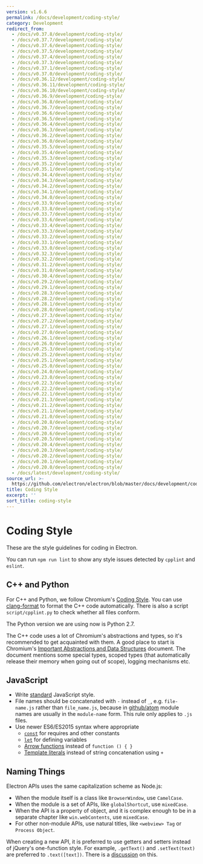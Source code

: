 ```yaml
---
version: v1.6.6
permalink: /docs/development/coding-style/
category: Development
redirect_from:
  - /docs/v0.37.8/development/coding-style/
  - /docs/v0.37.7/development/coding-style/
  - /docs/v0.37.6/development/coding-style/
  - /docs/v0.37.5/development/coding-style/
  - /docs/v0.37.4/development/coding-style/
  - /docs/v0.37.3/development/coding-style/
  - /docs/v0.37.1/development/coding-style/
  - /docs/v0.37.0/development/coding-style/
  - /docs/v0.36.12/development/coding-style/
  - /docs/v0.36.11/development/coding-style/
  - /docs/v0.36.10/development/coding-style/
  - /docs/v0.36.9/development/coding-style/
  - /docs/v0.36.8/development/coding-style/
  - /docs/v0.36.7/development/coding-style/
  - /docs/v0.36.6/development/coding-style/
  - /docs/v0.36.5/development/coding-style/
  - /docs/v0.36.4/development/coding-style/
  - /docs/v0.36.3/development/coding-style/
  - /docs/v0.36.2/development/coding-style/
  - /docs/v0.36.0/development/coding-style/
  - /docs/v0.35.5/development/coding-style/
  - /docs/v0.35.4/development/coding-style/
  - /docs/v0.35.3/development/coding-style/
  - /docs/v0.35.2/development/coding-style/
  - /docs/v0.35.1/development/coding-style/
  - /docs/v0.34.4/development/coding-style/
  - /docs/v0.34.3/development/coding-style/
  - /docs/v0.34.2/development/coding-style/
  - /docs/v0.34.1/development/coding-style/
  - /docs/v0.34.0/development/coding-style/
  - /docs/v0.33.9/development/coding-style/
  - /docs/v0.33.8/development/coding-style/
  - /docs/v0.33.7/development/coding-style/
  - /docs/v0.33.6/development/coding-style/
  - /docs/v0.33.4/development/coding-style/
  - /docs/v0.33.3/development/coding-style/
  - /docs/v0.33.2/development/coding-style/
  - /docs/v0.33.1/development/coding-style/
  - /docs/v0.33.0/development/coding-style/
  - /docs/v0.32.3/development/coding-style/
  - /docs/v0.32.2/development/coding-style/
  - /docs/v0.31.2/development/coding-style/
  - /docs/v0.31.0/development/coding-style/
  - /docs/v0.30.4/development/coding-style/
  - /docs/v0.29.2/development/coding-style/
  - /docs/v0.29.1/development/coding-style/
  - /docs/v0.28.3/development/coding-style/
  - /docs/v0.28.2/development/coding-style/
  - /docs/v0.28.1/development/coding-style/
  - /docs/v0.28.0/development/coding-style/
  - /docs/v0.27.3/development/coding-style/
  - /docs/v0.27.2/development/coding-style/
  - /docs/v0.27.1/development/coding-style/
  - /docs/v0.27.0/development/coding-style/
  - /docs/v0.26.1/development/coding-style/
  - /docs/v0.26.0/development/coding-style/
  - /docs/v0.25.3/development/coding-style/
  - /docs/v0.25.2/development/coding-style/
  - /docs/v0.25.1/development/coding-style/
  - /docs/v0.25.0/development/coding-style/
  - /docs/v0.24.0/development/coding-style/
  - /docs/v0.23.0/development/coding-style/
  - /docs/v0.22.3/development/coding-style/
  - /docs/v0.22.2/development/coding-style/
  - /docs/v0.22.1/development/coding-style/
  - /docs/v0.21.3/development/coding-style/
  - /docs/v0.21.2/development/coding-style/
  - /docs/v0.21.1/development/coding-style/
  - /docs/v0.21.0/development/coding-style/
  - /docs/v0.20.8/development/coding-style/
  - /docs/v0.20.7/development/coding-style/
  - /docs/v0.20.6/development/coding-style/
  - /docs/v0.20.5/development/coding-style/
  - /docs/v0.20.4/development/coding-style/
  - /docs/v0.20.3/development/coding-style/
  - /docs/v0.20.2/development/coding-style/
  - /docs/v0.20.1/development/coding-style/
  - /docs/v0.20.0/development/coding-style/
  - /docs/latest/development/coding-style/
source_url: >-
  https://github.com/electron/electron/blob/master/docs/development/coding-style.md
title: Coding Style
excerpt: ''
sort_title: coding-style
---
```




<!--


                                      ::::
                                    :o+//+o:
                                    +o    oo-
                                    :o+//oo/+o/
                                      -::-   -oo:
                                               /s/
                      -::::::::-                :s/  :::--
                  :+oo+////////+:        -:/+oo/ :s:-///++oo+:
                /o+:                -/+oo+/:-     +o-      -:+o:
               /s:              -:+o+/:           -o+         :s/
              -s/            -/oo/:                /s-         +s-
              -s/         -/oo/-                   -s/         /s-
               oo       :+o/-                       oo         oo
               -s/    :oo/                          /s-       /s-
                :s/ :oo:              -::-          /s-      /s:
                  -+o/               /ssss/         :s:    -+o-
                 :o+--               /ssss/         :s:   :o+-
                :s/  +o:              -::-          /s-   --
               -s/    :+o/-                         /s-
               oo       -+o+-                       oo
              -s/         -/oo/-                   -s/
             -+soo+:         -/oo/:                /s-      /oooo+-
             o+   :s:           -:+o+/:-          -o+      /s:  -oo
             oo:--/s:       ::      -:+oo+/:-     -/-      /s/--:o+
              :+++/-        :s:          -:/+ooo++//////++oo//+o+:
                             /s:                --::::::--
                              /s/              /s-
                               :oo:          :oo:
                                 /oo/-    -/oo/
                                   -/+oooo+/-





                   _______  _______  _______  _______  __
                  |       ||       ||       ||       ||  |
                  |  _____||_     _||   _   ||    _  ||  |
                  | |_____   |   |  |  | |  ||   |_| ||  |
                  |_____  |  |   |  |  |_|  ||    ___||__|
                   _____| |  |   |  |       ||   |     __
                  |_______|  |___|  |_______||___|    |__|


    This file is generated automatically, so it should not be edited.

    To make changes, head over to the electron/electron repository:

    https://github.com/electron/electron/blob/master/docs/development/coding-style.md

    Thanks!

-->
# Coding Style

These are the style guidelines for coding in Electron.

You can run `npm run lint` to show any style issues detected by `cpplint` and `eslint`.

## C++ and Python

For C++ and Python, we follow Chromium's [Coding Style](http://www.chromium.org/developers/coding-style). You can use [clang-format]({{site.baseurl}}/docs/development/clang-format) to format the C++ code automatically. There is also a script `script/cpplint.py` to check whether all files conform.

The Python version we are using now is Python 2.7.

The C++ code uses a lot of Chromium's abstractions and types, so it's recommended to get acquainted with them. A good place to start is Chromium's [Important Abstractions and Data Structures](https://www.chromium.org/developers/coding-style/important-abstractions-and-data-structures) document. The document mentions some special types, scoped types (that automatically release their memory when going out of scope), logging mechanisms etc.

## JavaScript

*   Write [standard](http://npm.im/standard) JavaScript style.
*   File names should be concatenated with `-` instead of `_`, e.g. `file-name.js` rather than `file_name.js`, because in [github/atom](https://github.com/github/atom) module names are usually in the `module-name` form. This rule only applies to `.js` files.
*   Use newer ES6/ES2015 syntax where appropriate
    *   [`const`](https://developer.mozilla.org/en-US/docs/Web/JavaScript/Reference/Statements/const) for requires and other constants
    *   [`let`](https://developer.mozilla.org/en-US/docs/Web/JavaScript/Reference/Statements/let) for defining variables
    *   [Arrow functions](https://developer.mozilla.org/en-US/docs/Web/JavaScript/Reference/Functions/Arrow_functions) instead of `function () { }`
    *   [Template literals](https://developer.mozilla.org/en-US/docs/Web/JavaScript/Reference/Template_literals) instead of string concatenation using `+`

## Naming Things

Electron APIs uses the same capitalization scheme as Node.js:

*   When the module itself is a class like `BrowserWindow`, use `CamelCase`.
*   When the module is a set of APIs, like `globalShortcut`, use `mixedCase`.
*   When the API is a property of object, and it is complex enough to be in a separate chapter like `win.webContents`, use `mixedCase`.
*   For other non-module APIs, use natural titles, like `<webview> Tag` or `Process Object`.

When creating a new API, it is preferred to use getters and setters instead of jQuery's one-function style. For example, `.getText()` and `.setText(text)` are preferred to `.text([text])`. There is a [discussion](https://github.com/electron/electron/issues/46) on this.
